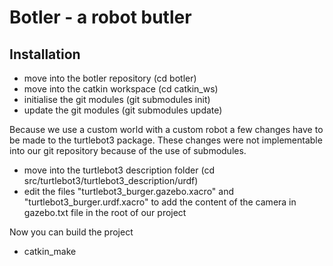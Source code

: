 # Botler - a robot butler

## Installation
* move into the botler repository (cd botler)
* move into the catkin workspace (cd catkin_ws)
* initialise the git modules (git submodules init)
* update the git modules (git submodules update)

Because we use a custom world with a custom robot a few changes have to be made to the turtlebot3 package.
These changes were not implementable into our git repository because of the use of submodules.

* move into the turtlebot3 description folder (cd src/turtlebot3/turtlebot3_description/urdf)
* edit the files "turtlebot3_burger.gazebo.xacro" and "turtlebot3_burger.urdf.xacro" to add the content of the camera in gazebo.txt file in the root of our project

Now you can build the project

* catkin_make
